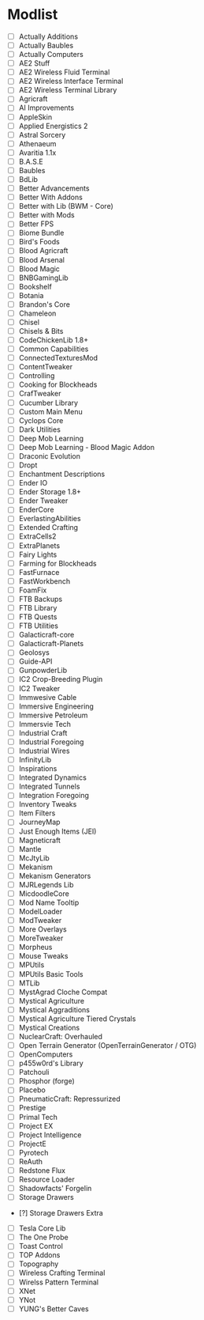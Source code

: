 # Modlist

- [ ] Actually Additions
- [ ] Actually Baubles
- [ ] Actually Computers
- [ ] AE2 Stuff
- [ ] AE2 Wireless Fluid Terminal
- [ ] AE2 Wireless Interface Terminal
- [ ] AE2 Wireless Terminal Library
- [ ] Agricraft
- [ ] AI Improvements
- [ ] AppleSkin
- [ ] Applied Energistics 2
- [ ] Astral Sorcery
- [ ] Athenaeum
- [ ] Avaritia 1.1x
- [ ] B.A.S.E
- [ ] Baubles
- [ ] BdLib
- [ ] Better Advancements
- [ ] Better With Addons
- [ ] Better with Lib (BWM - Core)
- [ ] Better with Mods
- [ ] Better FPS
- [ ] Biome Bundle
- [ ] Bird's Foods
- [ ] Blood Agricraft
- [ ] Blood Arsenal
- [ ] Blood Magic
- [ ] BNBGamingLib
- [ ] Bookshelf
- [ ] Botania
- [ ] Brandon's Core
- [ ] Chameleon
- [ ] Chisel
- [ ] Chisels & Bits
- [ ] CodeChickenLib 1.8+
- [ ] Common Capabilities
- [ ] ConnectedTexturesMod
- [ ] ContentTweaker
- [ ] Controlling
- [ ] Cooking for Blockheads
- [ ] CrafTweaker
- [ ] Cucumber Library
- [ ] Custom Main Menu
- [ ] Cyclops Core
- [ ] Dark Utilities
- [ ] Deep Mob Learning
- [ ] Deep Mob Learning - Blood Magic Addon
- [ ] Draconic Evolution
- [ ] Dropt
- [ ] Enchantment Descriptions
- [ ] Ender IO
- [ ] Ender Storage 1.8+
- [ ] Ender Tweaker
- [ ] EnderCore
- [ ] EverlastingAbilities
- [ ] Extended Crafting
- [ ] ExtraCells2
- [ ] ExtraPlanets
- [ ] Fairy Lights
- [ ] Farming for Blockheads
- [ ] FastFurnace
- [ ] FastWorkbench
- [ ] FoamFix
- [ ] FTB Backups
- [ ] FTB Library
- [ ] FTB Quests
- [ ] FTB Utilities
- [ ] Galacticraft-core
- [ ] Galacticraft-Planets
- [ ] Geolosys
- [ ] Guide-API
- [ ] GunpowderLib
- [ ] IC2 Crop-Breeding Plugin
- [ ] IC2 Tweaker
- [ ] Immwesive Cable
- [ ] Immersive Engineering
- [ ] Immersive Petroleum
- [ ] Immersvie Tech
- [ ] Industrial Craft
- [ ] Industrial Foregoing
- [ ] Industrial Wires
- [ ] InfinityLib
- [ ] Inspirations
- [ ] Integrated Dynamics
- [ ] Integrated Tunnels
- [ ] Integration Foregoing
- [ ] Inventory Tweaks
- [ ] Item Filters
- [ ] JourneyMap
- [ ] Just Enough Items (JEI)
- [ ] Magneticraft
- [ ] Mantle
- [ ] McJtyLib
- [ ] Mekanism 
- [ ] Mekanism Generators
- [ ] MJRLegends Lib
- [ ] MicdoodleCore
- [ ] Mod Name Tooltip
- [ ] ModelLoader
- [ ] ModTweaker
- [ ] More Overlays
- [ ] MoreTweaker
- [ ] Morpheus
- [ ] Mouse Tweaks
- [ ] MPUtils
- [ ] MPUtils Basic Tools
- [ ] MTLib
- [ ] MystAgrad Cloche Compat
- [ ] Mystical Agriculture
- [ ] Mystical Aggraditions
- [ ] Mystical Agriculture Tiered Crystals
- [ ] Mystical Creations
- [ ] NuclearCraft: Overhauled
- [ ] Open Terrain Generator (OpenTerrainGenerator / OTG)
- [ ] OpenComputers
- [ ] p455w0rd's Library
- [ ] Patchouli
- [ ] Phosphor (forge)
- [ ] Placebo
- [ ] PneumaticCraft: Repressurized
- [ ] Prestige
- [ ] Primal Tech
- [ ] Project EX
- [ ] Project Intelligence
- [ ] ProjectE
- [ ] Pyrotech
- [ ] ReAuth
- [ ] Redstone Flux
- [ ] Resource Loader
- [ ] Shadowfacts' Forgelin
- [ ] Storage Drawers
- [?] Storage Drawers Extra
- [ ] Tesla Core Lib
- [ ] The One Probe
- [ ] Toast Control
- [ ] TOP Addons
- [ ] Topography
- [ ] Wireless Crafting Terminal
- [ ] Wirelss Pattern Terminal
- [ ] XNet
- [ ] YNot
- [ ] YUNG's Better Caves